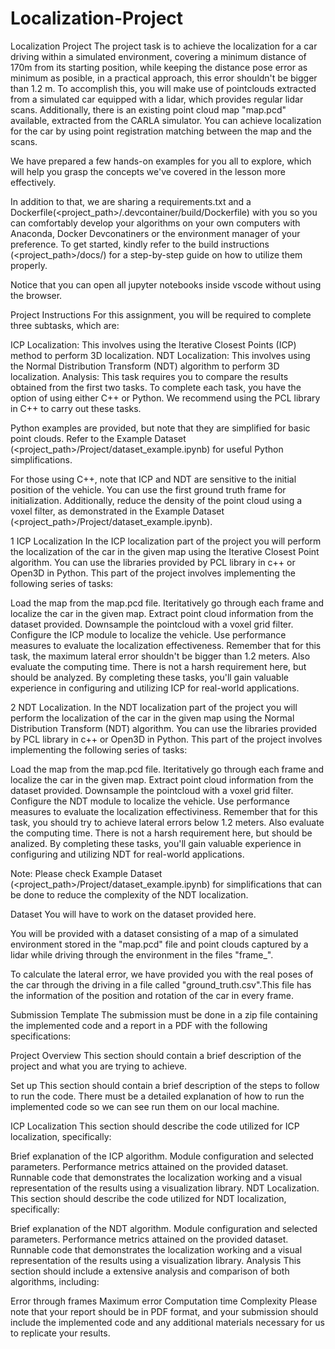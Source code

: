 # Localization-Project

Localization Project
The project task is to achieve the localization for a car driving within a simulated environment, covering a minimum distance of 170m from its starting position, while keeping the distance pose error as minimum as posible, in a practical approach, this error shouldn't be bigger than 1.2 m. To accomplish this, you will make use of pointclouds extracted from a simulated car equipped with a lidar, which provides regular lidar scans. Additionally, there is an existing point cloud map "map.pcd" available, extracted from the CARLA simulator. You can achieve localization for the car by using point registration matching between the map and the scans.

We have prepared a few hands-on examples for you all to explore, which will help you grasp the concepts we've covered in the lesson more effectively.

In addition to that, we are sharing a requirements.txt and a Dockerfile(<project_path>/.devcontainer/build/Dockerfile) with you so you can comfortably develop your algorithms on your own computers with Anaconda, Docker Devconatiners or the environment manager of your preference. To get started, kindly refer to the build instructions (<project_path>/docs/) for a step-by-step guide on how to utilize them properly.

Notice that you can open all jupyter notebooks inside vscode without using the browser.

Project Instructions
For this assignment, you will be required to complete three subtasks, which are:

ICP Localization: This involves using the Iterative Closest Points (ICP) method to perform 3D localization.
NDT Localization: This involves using the Normal Distribution Transform (NDT) algorithm to perform 3D localization.
Analysis: This task requires you to compare the results obtained from the first two tasks.
To complete each task, you have the option of using either C++ or Python. We recommend using the PCL library in C++ to carry out these tasks. 

Python examples are provided, but note that they are simplified for basic point clouds. Refer to the Example Dataset (<project_path>/Project/dataset_example.ipynb) for useful Python simplifications.

For those using C++, note that ICP and NDT are sensitive to the initial position of the vehicle. You can use the first ground truth frame for initialization. Additionally, reduce the density of the point cloud using a voxel filter, as demonstrated in the Example Dataset (<project_path>/Project/dataset_example.ipynb).

1 ICP Localization
In the ICP localization part of the project you will perform the localization of the car in the given map using the Iterative Closest Point algorithm. You can use the libraries provided by PCL library in c++ or Open3D in Python. This part of the project involves implementing the following series of tasks:

Load the map from the map.pcd file.
Iteritatively go through each frame and localize the car in the given map.
Extract point cloud information from the dataset provided.
Downsample the pointcloud with a voxel grid filter.
Configure the ICP module to localize the vehicle.
Use performance measures to evaluate the localization effectiveness.
Remember that for this task, the maximum lateral error shouldn't be bigger than 1.2 meters.
Also evaluate the computing time. There is not a harsh requirement here, but should be analyzed.
By completing these tasks, you'll gain valuable experience in configuring and utilizing ICP for real-world applications.

2 NDT Localization.
In the NDT localization part of the project you will perform the localization of the car in the given map using the Normal Distribution Transform (NDT) algorithm. You can use the libraries provided by PCL library in c++ or Open3D in Python. This part of the project involves implementing the following series of tasks:

Load the map from the map.pcd file.
Iteritatively go through each frame and localize the car in the given map.
Extract point cloud information from the dataset provided.
Downsample the pointcloud with a voxel grid filter.
Configure the NDT module to localize the vehicle.
Use performance measures to evaluate the localization effectiviness.
Remember that for this task, you should try to achieve lateral errors below 1.2 meters.
Also evaluate the computing time. There is not a harsh requirement here, but should be analized.
By completing these tasks, you'll gain valuable experience in configuring and utilizing NDT for real-world applications.

Note: Please check Example Dataset (<project_path>/Project/dataset_example.ipynb) for simplifications that can be done to reduce the complexity of the NDT localization.

Dataset
You will have to work on the dataset provided here.

You will be provided with a dataset consisting of a map of a simulated environment stored in the "map.pcd" file and point clouds captured by a lidar while driving through the environment in the files "frame_\".

To calculate the lateral error, we have provided you with the real poses of the car through the driving in a file called "ground_truth.csv".This file has the information of the position and rotation of the car in every frame.

Submission Template
The submission must be done in a zip file containing the implemented code and a report in a PDF with the following specifications:

Project Overview
This section should contain a brief description of the project and what you are trying to achieve.

Set up
This section should contain a brief description of the steps to follow to run the code. There must be a detailed explanation of how to run the implemented code so we can see run them on our local machine.

ICP Localization
This section should describe the code utilized for ICP localization, specifically:

Brief explanation of the ICP algorithm.
Module configuration and selected parameters.
Performance metrics attained on the provided dataset.
Runnable code that demonstrates the localization working and a visual representation of the results using a visualization library.
NDT Localization.
This section should describe the code utilized for NDT localization, specifically:

Brief explanation of the NDT algorithm.
Module configuration and selected parameters.
Performance metrics attained on the provided dataset.
Runnable code that demonstrates the localization working and a visual representation of the results using a visualization library.
Analysis
This section should include a extensive analysis and comparison of both algorithms, including:

Error through frames
Maximum error
Computation time
Complexity
Please note that your report should be in PDF format, and your submission should include the implemented code and any additional materials necessary for us to replicate your results.
